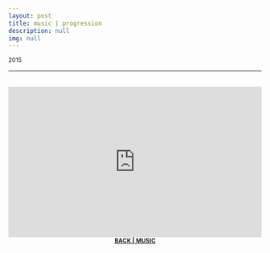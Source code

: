 ```yaml
---
layout: post
title: music | progression
description: null
img: null
---
```


<sup>2015</sup>

***

<br/>

<iframe width="100%" height="300" scrolling="no" frameborder="no" allow="autoplay" src="https://w.soundcloud.com/player/?url=https%3A//api.soundcloud.com/playlists/641818461&color=%23666666&auto_play=false&hide_related=false&show_comments=true&show_user=true&show_reposts=false&show_teaser=true&visual=true"></iframe>

<br/>

<center><sup><strong><a href="http://jared-desjardins.github.io/pages/5_music/">BACK | MUSIC</a></strong></sup></center>

<!--
<iframe width="100%" height="325" scrolling="no" frameborder="no" allow="autoplay" src="https://w.soundcloud.com/player/?url=https%3A//api.soundcloud.com/playlists/641818461&color=%23666666&auto_play=false&hide_related=false&show_comments=true&show_user=true&show_reposts=false&show_teaser=true"></iframe>
-->
